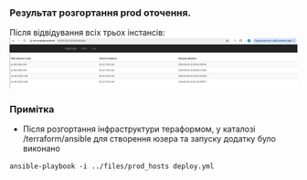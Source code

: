 ### Результат розгортання prod оточення.
Після відвідування всіх трьох інстансів:
![prod_rds](../output/prod_rds.png)

### Примітка

- Після розгортання інфраструктури тераформом, у каталозі /terraform/ansible для створення юзера та запуску додатку було виконано
```
ansible-playbook -i ../files/prod_hosts deploy.yml
```
